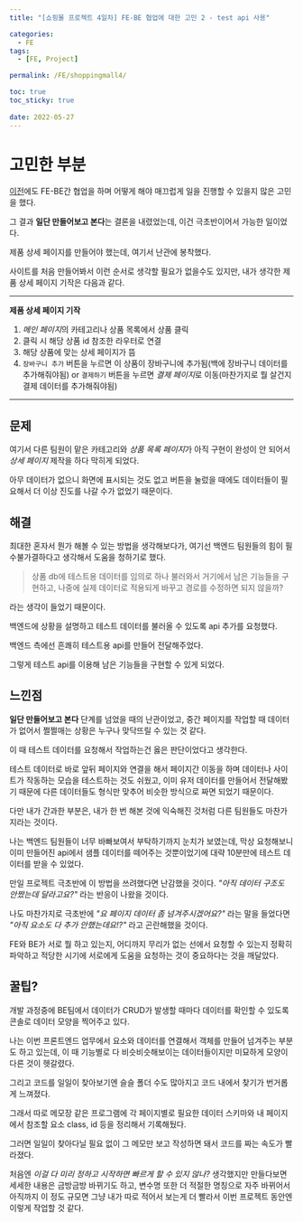 ```yaml
---
title: "[쇼핑몰 프로젝트 4일차] FE-BE 협업에 대한 고민 2 - test api 사용"

categories:
  - FE
tags:
  - [FE, Project]

permalink: /FE/shoppingmall4/

toc: true
toc_sticky: true
 
date: 2022-05-27
---
```


# 고민한 부분
[이전](https://daun3046.github.io/FE/shoppingmall3/)에도 FE-BE간 협업을 하며 어떻게 해야 매끄럽게 일을 진행할 수 있을지 많은 고민을 했다.

그 결과 **일단 만들어보고 본다**는 결론을 내렸었는데, 이건 극초반이어서 가능한 일이었다.

제품 상세 페이지를 만들어야 했는데, 여기서 난관에 봉착했다.

사이트를 처음 만들어봐서 이런 순서로 생각할 필요가 없을수도 있지만, 내가 생각한 제품 상세 페이지 기작은 다음과 같다.

***

**제품 상세 페이지 기작**
1. *메인 페이지*의 카테고리나 상품 목록에서 상품 클릭
2. 클릭 시 해당 상품 id 참조한 라우터로 연결
3. 해당 상품에 맞는 상세 페이지가 뜸
4.  `장바구니 추가` 버튼을 누르면 이 상품이 장바구니에 추가됨(백에 장바구니 데이터를 추가해줘야됨) or `결제하기` 버튼을 누르면 *결제 페이지*로 이동(마찬가지로 뭘 살건지 결제 데이터를 추가해줘야됨)

***

## 문제
여기서 다른 팀원이 맡은 카테고리와 *상품 목록 페이지*가 아직 구현이 완성이 안 되어서 *상세 페이지* 제작을 하다 막히게 되었다.

아무 데이터가 없으니 화면에 표시되는 것도 없고 버튼을 눌렀을 때에도 데이터들이 필요해서 더 이상 진도를 나갈 수가 없었기 때문이다.

## 해결

최대한 혼자서 뭔가 해볼 수 있는 방법을 생각해보다가, 여기선 백엔드 팀원들의 힘이 필수불가결하다고 생각해서 도움을 청하기로 했다.

> 상품 db에 테스트용 데이터를 임의로 하나 불러와서 거기에서 남은 기능들을 구현하고, 나중에 실제 데이터로 적용되게 바꾸고 경로를 수정하면 되지 않을까?

라는 생각이 들었기 때문이다.

백엔드에 상황을 설명하고 테스트 데이터를 불러올 수 있도록 api 추가를 요청했다.

백엔드 측에선 흔쾌히 테스트용 api를 만들어 전달해주었다. 

그렇게 테스트 api를 이용해 남은 기능들을 구현할 수 있게 되었다.



## 느낀점

**일단 만들어보고 본다** 단계를 넘었을 때의 난관이었고, 중간 페이지를 작업할 때 데이터가 없어서 쩔쩔매는 상황은 누구나 맞닥뜨릴 수 있는 것 같다.

이 때 테스트 데이터를 요청해서 작업하는건 옳은 판단이었다고 생각한다.

테스트 데이터로 바로 앞뒤 페이지와 연결을 해서 페이지간 이동을 하며 데이터나 사이트가 작동하는 모습을 테스트하는 것도 쉬웠고,
이미 유저 데이터를 만들어서 전달해봤기 때문에 다른 데이터들도 형식만 맞추어 비슷한 방식으로 짜면 되었기 때문이다.

다만 내가 간과한 부분은, 내가 한 번 해본 것에 익숙해진 것처럼 다른 팀원들도 마찬가지라는 것이다.

나는 백엔드 팀원들이 너무 바빠보여서 부탁하기까지 눈치가 보였는데,
막상 요청해보니 이미 만들어진 api에서 샘플 데이터를 떼어주는 것뿐이었기에 대략 10분만에 테스트 데이터를 받을 수 있었다.

만일 프로젝트 극초반에 이 방법을 쓰려했다면 난감했을 것이다. *"아직 데이터 구조도 안짰는데 달라고요?"* 라는 반응이 나왔을 것이다.

나도 마찬가지로 극초반에 *"요 페이지 데이터 좀 넘겨주시겠어요?"* 라는 말을 들었다면 *"아직 요소도 다 추가 안했는데요!?"* 라고 곤란해했을 것이다.

FE와 BE가 서로 뭘 하고 있는지, 어디까지 무리가 없는 선에서 요청할 수 있는지 정확히 파악하고 적당한 시기에 서로에게 도움을 요청하는 것이 중요하다는 것을 깨달았다.

## 꿀팁?

개발 과정중에 BE팀에서 데이터가 CRUD가 발생할 때마다 데이터를 확인할 수 있도록 콘솔로 데이터 모양을 찍어주고 있다.

나는 이번 프론트엔드 업무에서 요소와 데이터를 연결해서 객체를 만들어 넘겨주는 부분도 하고 있는데,
이 때 기능별로 다 비슷비슷해보이는 데이터들이지만 미묘하게 모양이 다른 것이 헷갈렸다.

그리고 코드를 일일이 찾아보기엔 슬슬 폴더 수도 많아지고 코드 내에서 찾기가 번거롭게 느껴졌다.

그래서 따로 메모장 같은 프로그램에 각 페이지별로 필요한 데이터 스키마와 내 페이지에서 참조할 요소 class, id 등을 정리해서 기록해뒀다.

그러면 일일이 찾아다닐 필요 없이 그 메모만 보고 작성하면 돼서 코드를 짜는 속도가 빨라졌다.

처음엔 *이걸 다 미리 정하고 시작하면 빠르게 할 수 있지 않나?* 생각했지만 만들다보면 세세한 내용은 금방금방 바뀌기도 하고,
변수명 또한 더 적절한 명칭으로 자주 바뀌어서 아직까지 이 정도 규모면 그냥 내가 따로 적어서 보는게 더 빨라서 이번 프로젝트 동안엔 이렇게 작업할 것 같다.
